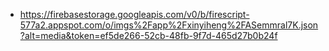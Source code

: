 - https://firebasestorage.googleapis.com/v0/b/firescript-577a2.appspot.com/o/imgs%2Fapp%2Fxinyiheng%2FASemmral7K.json?alt=media&token=ef5de266-52cb-48fb-9f7d-465d27b0b24f

